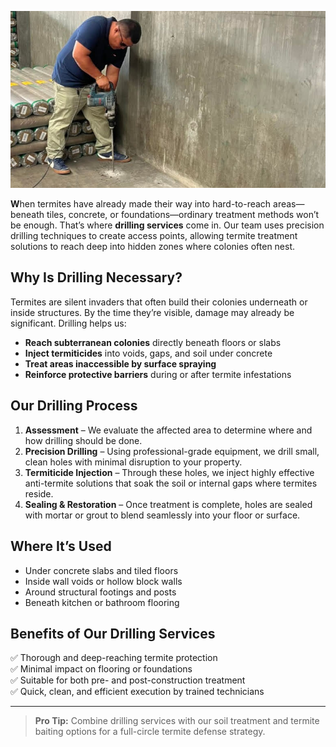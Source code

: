 ![Drilling Services Banner](/images/services/tpc_srvc_11.jpg)

**W**hen termites have already made their way into hard-to-reach areas—beneath tiles, concrete, or foundations—ordinary treatment methods won’t be enough. That’s where **drilling services** come in. Our team uses precision drilling techniques to create access points, allowing termite treatment solutions to reach deep into hidden zones where colonies often nest.

## Why Is Drilling Necessary?

Termites are silent invaders that often build their colonies underneath or inside structures. By the time they’re visible, damage may already be significant. Drilling helps us:

- **Reach subterranean colonies** directly beneath floors or slabs
- **Inject termiticides** into voids, gaps, and soil under concrete
- **Treat areas inaccessible by surface spraying**
- **Reinforce protective barriers** during or after termite infestations

## Our Drilling Process

1. **Assessment** – We evaluate the affected area to determine where and how drilling should be done.
2. **Precision Drilling** – Using professional-grade equipment, we drill small, clean holes with minimal disruption to your property.
3. **Termiticide Injection** – Through these holes, we inject highly effective anti-termite solutions that soak the soil or internal gaps where termites reside.
4. **Sealing & Restoration** – Once treatment is complete, holes are sealed with mortar or grout to blend seamlessly into your floor or surface.

## Where It’s Used

- Under concrete slabs and tiled floors  
- Inside wall voids or hollow block walls  
- Around structural footings and posts  
- Beneath kitchen or bathroom flooring  

## Benefits of Our Drilling Services

✅ Thorough and deep-reaching termite protection  
✅ Minimal impact on flooring or foundations  
✅ Suitable for both pre- and post-construction treatment  
✅ Quick, clean, and efficient execution by trained technicians  

---

> **Pro Tip:** Combine drilling services with our soil treatment and termite baiting options for a full-circle termite defense strategy.

